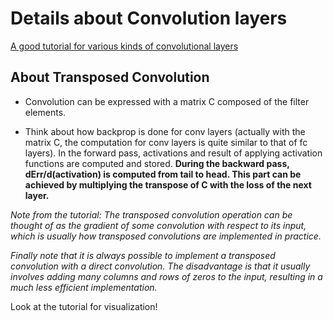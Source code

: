 # Details about Convolution layers

[A good tutorial for various kinds of convolutional layers](http://deeplearning.net/software/theano/tutorial/conv_arithmetic.html)


## About Transposed Convolution

- Convolution can be expressed with a matrix C composed of the filter elements.

-  Think about how backprop is done for conv layers (actually with the matrix C, the computation for conv layers is quite similar to that of fc layers). In the forward pass, activations and result of applying activation functions are computed and stored. **During the backward pass, dErr/d(activation) is computed from tail to head. This part can be achieved by multiplying the transpose of C with the loss of the next layer.**

*Note from the tutorial: The transposed convolution operation can be thought of as the gradient of some convolution with respect to its input, which is usually how transposed convolutions are implemented in practice.*

*Finally note that it is always possible to implement a transposed convolution with a direct convolution. The disadvantage is that it usually involves adding many columns and rows of zeros to the input, resulting in a much less efficient implementation.*

Look at the tutorial for visualization!

